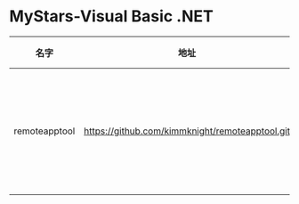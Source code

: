 # MyStars-Visual Basic .NET
|    名字     |                     地址                      |星数|                                                   原始描述                                                    |      语言       |                               主题                                |大小 |
|-------------|-----------------------------------------------|---:|---------------------------------------------------------------------------------------------------------------|-----------------|-------------------------------------------------------------------|-----|
|remoteapptool|https://github.com/kimmknight/remoteapptool.git|1198|Create and manage RemoteApps hosted on Windows 7, 8, 10, XP and Server. Generate RDP and MSI files for clients.|Visual Basic .NET|manage-remoteapps,msi-files,rdp,rdp-files,remote-desktop,remoteapps|501 B|
